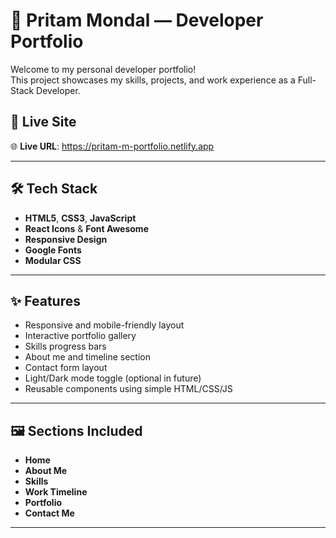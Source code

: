 # 💼 Pritam Mondal — Developer Portfolio

Welcome to my personal developer portfolio!  
This project showcases my skills, projects, and work experience as a Full-Stack Developer.

## 🚀 Live Site

🌐 **Live URL**: https://pritam-m-portfolio.netlify.app

---

## 🛠️ Tech Stack

- **HTML5**, **CSS3**, **JavaScript**
- **React Icons** & **Font Awesome**
- **Responsive Design**
- **Google Fonts**
- **Modular CSS**

---

## ✨ Features

- Responsive and mobile-friendly layout  
- Interactive portfolio gallery  
- Skills progress bars  
- About me and timeline section  
- Contact form layout  
- Light/Dark mode toggle (optional in future)
- Reusable components using simple HTML/CSS/JS

---

## 🖼️ Sections Included

- **Home**
- **About Me**
- **Skills**
- **Work Timeline**
- **Portfolio**
- **Contact Me**

---
